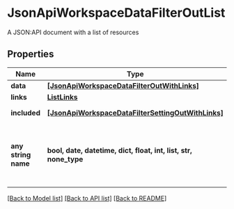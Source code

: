 # JsonApiWorkspaceDataFilterOutList

A JSON:API document with a list of resources

## Properties
Name | Type | Description | Notes
------------ | ------------- | ------------- | -------------
**data** | [**[JsonApiWorkspaceDataFilterOutWithLinks]**](JsonApiWorkspaceDataFilterOutWithLinks.md) |  | 
**links** | [**ListLinks**](ListLinks.md) |  | [optional] 
**included** | [**[JsonApiWorkspaceDataFilterSettingOutWithLinks]**](JsonApiWorkspaceDataFilterSettingOutWithLinks.md) | Included resources | [optional] 
**any string name** | **bool, date, datetime, dict, float, int, list, str, none_type** | any string name can be used but the value must be the correct type | [optional]

[[Back to Model list]](../README.md#documentation-for-models) [[Back to API list]](../README.md#documentation-for-api-endpoints) [[Back to README]](../README.md)


